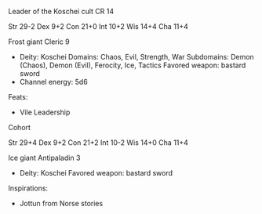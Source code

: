 Leader of the Koschei cult
CR 14

Str 29-2
Dex 9+2
Con 21+0
Int 10+2
Wis 14+4
Cha 11+4

Frost giant
Cleric 9
- Deity: Koschei
  Domains: Chaos, Evil, Strength, War
  Subdomains: Demon (Chaos), Demon (Evil), Ferocity, Ice, Tactics
  Favored weapon: bastard sword
- Channel energy: 5d6

Feats:
- Vile Leadership




Cohort

Str 29+4
Dex 9+2
Con 21+2
Int 10-2
Wis 14+0
Cha 11+4

Ice giant
Antipaladin 3
- Deity: Koschei
  Favored weapon: bastard sword






Inspirations:
- Jottun from Norse stories
